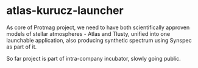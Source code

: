 # atlas-kurucz-launcher

As core of Protmag project, we need to have both scientifically approven models of stellar atmospheres - Atlas and Tlusty, unified into one launchable application, also producing synthetic spectrum using Synspec as part of it.

So far project is part of intra-company incubator, slowly going public.
